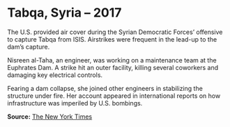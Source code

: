 # Tabqa, Syria – 2017

The U.S. provided air cover during the Syrian Democratic Forces’ offensive to capture Tabqa from ISIS. Airstrikes were frequent in the lead-up to the dam’s capture.

Nisreen al-Taha, an engineer, was working on a maintenance team at the Euphrates Dam. A strike hit an outer facility, killing several coworkers and damaging key electrical controls.

Fearing a dam collapse, she joined other engineers in stabilizing the structure under fire. Her account appeared in international reports on how infrastructure was imperiled by U.S. bombings.

**Source:** [The New York Times](https://www.nytimes.com/interactive/2017/12/21/world/middleeast/raqqa-isis-airstrikes.html)